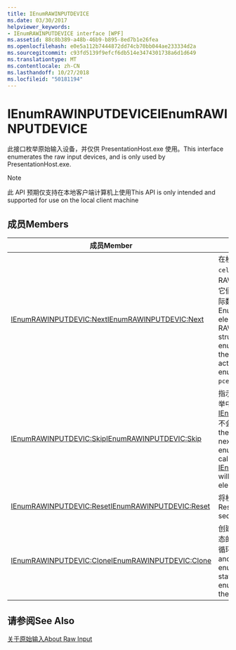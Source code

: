 ```yaml
---
title: IEnumRAWINPUTDEVICE
ms.date: 03/30/2017
helpviewer_keywords:
- IEnumRAWINPUTDEVICE interface [WPF]
ms.assetid: 88c8b389-a48b-46b9-b895-8ed7b1e26fea
ms.openlocfilehash: e0e5a112b7444872dd74cb70bb044ae233334d2a
ms.sourcegitcommit: c93fd5139f9efcf6db514e3474301738a6d1d649
ms.translationtype: MT
ms.contentlocale: zh-CN
ms.lasthandoff: 10/27/2018
ms.locfileid: "50181194"
---
```

# <a name="ienumrawinputdevice"></a><span data-ttu-id="96df4-102">IEnumRAWINPUTDEVICE</span><span class="sxs-lookup"><span data-stu-id="96df4-102">IEnumRAWINPUTDEVICE</span></span>
<span data-ttu-id="96df4-103">此接口枚举原始输入设备，并仅供 PresentationHost.exe 使用。</span><span class="sxs-lookup"><span data-stu-id="96df4-103">This interface enumerates the raw input devices, and is only used by PresentationHost.exe.</span></span>  
  
> [!NOTE]
>  <span data-ttu-id="96df4-104">此 API 预期仅支持在本地客户端计算机上使用</span><span class="sxs-lookup"><span data-stu-id="96df4-104">This API is only intended and supported for use on the local client machine</span></span>  
  
## <a name="members"></a><span data-ttu-id="96df4-105">成员</span><span class="sxs-lookup"><span data-stu-id="96df4-105">Members</span></span>  
  
|<span data-ttu-id="96df4-106">成员</span><span class="sxs-lookup"><span data-stu-id="96df4-106">Member</span></span>|<span data-ttu-id="96df4-107">描述</span><span class="sxs-lookup"><span data-stu-id="96df4-107">Description</span></span>|  
|------------|-----------------|  
|[<span data-ttu-id="96df4-108">IEnumRAWINPUTDEVIC:Next</span><span class="sxs-lookup"><span data-stu-id="96df4-108">IEnumRAWINPUTDEVIC:Next</span></span>](../../../../docs/framework/wpf/app-development/ienumrawinputdevic-next.md)|<span data-ttu-id="96df4-109">在枚举器列表中枚举下一个 `celt` 元素（即 RAWINPUTDEVICE 结构），将它们和 `rgelt` 中枚举元素的实际数量返回至 `pceltFetched`。</span><span class="sxs-lookup"><span data-stu-id="96df4-109">Enumerates the next `celt` elements (that is, RAWINPUTDEVICE structures) in the enumerator's list, returning them in `rgelt` along with the actual number of enumerated elements in `pceltFetched`.</span></span>|  
|[<span data-ttu-id="96df4-110">IEnumRAWINPUTDEVIC:Skip</span><span class="sxs-lookup"><span data-stu-id="96df4-110">IEnumRAWINPUTDEVIC:Skip</span></span>](../../../../docs/framework/wpf/app-development/ienumrawinputdevic-skip.md)|<span data-ttu-id="96df4-111">指示枚举器跳过下一步`celt`枚举中的元素，以便下次调用[IEnumRAWINPUTDEVIC:Next](../../../../docs/framework/wpf/app-development/ienumrawinputdevic-next.md)不会返回这些元素。</span><span class="sxs-lookup"><span data-stu-id="96df4-111">Instructs the enumerator to skip the next `celt` elements in the enumeration so that the next call to [IEnumRAWINPUTDEVIC:Next](../../../../docs/framework/wpf/app-development/ienumrawinputdevic-next.md) will not return those elements.</span></span>|  
|[<span data-ttu-id="96df4-112">IEnumRAWINPUTDEVIC:Reset</span><span class="sxs-lookup"><span data-stu-id="96df4-112">IEnumRAWINPUTDEVIC:Reset</span></span>](../../../../docs/framework/wpf/app-development/ienumrawinputdevic-reset.md)|<span data-ttu-id="96df4-113">将枚举序列重置到开头。</span><span class="sxs-lookup"><span data-stu-id="96df4-113">Resets the enumeration sequence to the beginning.</span></span>|  
|[<span data-ttu-id="96df4-114">IEnumRAWINPUTDEVIC:Clone</span><span class="sxs-lookup"><span data-stu-id="96df4-114">IEnumRAWINPUTDEVIC:Clone</span></span>](../../../../docs/framework/wpf/app-development/ienumrawinputdevic-clone.md)|<span data-ttu-id="96df4-115">创建一个与当权枚举器相同状态的原始输入设备枚举器，以循环访问相同的列表。</span><span class="sxs-lookup"><span data-stu-id="96df4-115">Creates another raw input device enumerator with the same state as the current enumerator to iterate over the same list.</span></span>|  
  
## <a name="see-also"></a><span data-ttu-id="96df4-116">请参阅</span><span class="sxs-lookup"><span data-stu-id="96df4-116">See Also</span></span>  
 [<span data-ttu-id="96df4-117">关于原始输入</span><span class="sxs-lookup"><span data-stu-id="96df4-117">About Raw Input</span></span>](https://msdn.microsoft.com/library/default.asp?url=/library/winui/winui/windowsuserinterface/userinput/rawinput/aboutrawinput.asp)
